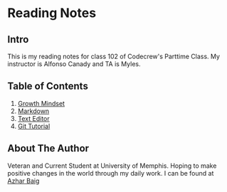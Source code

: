 # Reading Notes

## Intro
This is my reading notes for class 102 of Codecrew's Parttime Class. My instructor is Alfonso Canady and TA is Myles.

## Table of Contents
1. [Growth Mindset](https://azhar-b.github.io/Reading-Notes/Growth%20Mindset)
2. [Markdown](https://azhar-b.github.io/Reading-Notes/Markdown)
3. [Text Editor](https://azhar-b.github.io/Reading-Notes/Text%20Editor)
4. [Git Tutorial](https://azhar-b.github.io/Reading-Notes/Git%20Tutorial)


## About The Author
Veteran and Current Student at University of Memphis. Hoping to make positive changes in the world through my daily work. I can be found at [Azhar Baig](https://github.com/Azhar-B)
